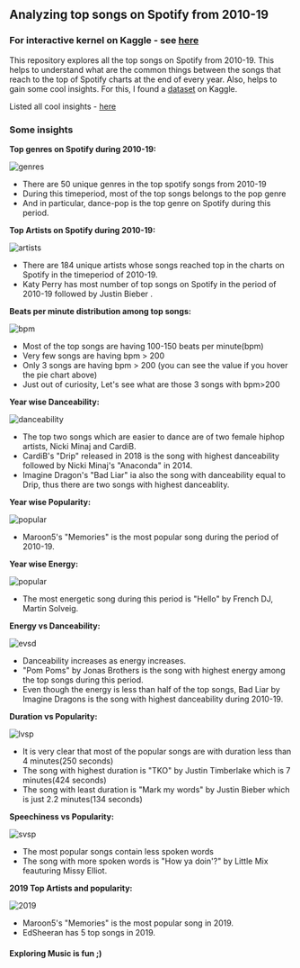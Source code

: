 ## Analyzing top songs on Spotify from 2010-19


### For interactive kernel on Kaggle - see [here](https://www.kaggle.com/saiyan6174/eda-on-top-spotify-songs)

This repository explores all the top songs on Spotify from 2010-19.
This helps to understand what are the common things between the songs that reach to the top of Spotify charts at the end of every year. Also, helps to gain some cool insights.
For this, I found a [dataset](https://www.kaggle.com/leonardopena/top-spotify-songs-from-20102019-by-year) on Kaggle.


Listed all cool insights - [here](https://github.com/jithendrabsy/DS-ML-Projects/blob/main/datascience-meets-music/analyzing-top-spotify-songs_from-2010-19/insights.md)

### Some insights

**Top genres on Spotify during 2010-19:**

![genres](images/topGenres.png)
- There are 50 unique genres in the top spotify songs from 2010-19
- During this timeperiod, most of the top songs belongs to the pop genre
- And in particular, dance-pop is the top genre on Spotify during this period.

**Top Artists on Spotify during 2010-19:**

![artists](images/topArtists.png)
- There are 184 unique artists whose songs reached top in the charts on Spotify in the timeperiod of 2010-19.
- Katy Perry has most number of top songs on Spotify in the period of 2010-19 followed by Justin Bieber .


**Beats per minute distribution among top songs:**

![bpm](images/bpm.png)
- Most of the top songs are having 100-150 beats per minute(bpm)
- Very few songs are having bpm > 200
- Only 3 songs are having bpm > 200 (you can see the value if you hover the pie chart above)
- Just out of curiosity, Let's see what are those 3 songs with bpm>200


**Year wise Danceability:**

![danceability](images/danceability.png)
- The top two songs which are easier to dance are of two female hiphop artists, Nicki Minaj and CardiB.
- CardiB's "Drip" released in 2018 is the song with highest danceability followed by Nicki Minaj's "Anaconda" in 2014.
- Imagine Dragon's "Bad Liar" ia also the song with danceability equal to Drip, thus there are two songs with highest danceablity.


**Year wise Popularity:**

![popular](images/popularity.png)
- Maroon5's "Memories" is the most popular song during the period of 2010-19.


**Year wise Energy:**

![popular](images/energy.png)
- The most energetic song during this period is "Hello" by French DJ, Martin Solveig.


**Energy vs Danceability:**

![evsd](images/evsd.png)
- Danceability increases as energy increases.
- "Pom Poms" by Jonas Brothers is the song with highest energy among the top songs during this period.
- Even though the energy is less than half of the top songs, Bad Liar by Imagine Dragons is the song with highest danceability during 2010-19.


**Duration vs Popularity:**

![lvsp](images/lvsp.png)
- It is very clear that most of the popular songs are with duration less than 4 minutes(250 seconds)
- The song with highest duration is "TKO" by Justin Timberlake which is 7 minutes(424 seconds)
- The song with least duration is "Mark my words" by Justin Bieber which is just 2.2 minutes(134 seconds)


**Speechiness vs Popularity:**

![svsp](images/svsp.png)
- The most popular songs contain less spoken words
- The song with more spoken words is "How ya doin'?" by Little Mix feauturing Missy Elliot.


**2019 Top Artists and popularity:**

![2019](images/2019avsp.png)
- Maroon5's "Memories" is the most popular song in 2019.
- EdSheeran has 5 top songs in 2019.



#### Exploring Music is fun ;)
